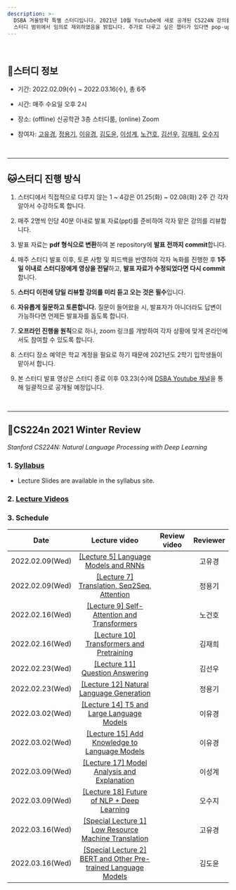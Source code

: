 ```yaml
---
description: >-
  DSBA 겨울방학 특별 스터디입니다. 2021년 10월 Youtube에 새로 공개된 CS224N 강의를 리뷰합니다. 비정형데이터분석 수강 전 nlp를 빠르게 훑고자 기획되었으며, 기획 의도에 따라 몇몇 강의는
  스터디 범위에서 임의로 제외하였음을 밝힙니다. 추가로 다루고 싶은 챕터가 있다면 pop-up 형식으로 따로 진행해주시면 되겠습니다. 스터디 진행 정보는 아래와 같습니다.
---
```



<br/>


## 🦁스터디 정보

- 기간: 2022.02.09(수) ~ 2022.03.16(수), 총 6주

- 시간: 매주 수요일 오후 2시

- 장소: (offline) 신공학관 3층 스터디룸, (online) Zoom

- 참여자: [고유경](https://github.com/yookyungkho), [정용기](https://github.com/animilux), [이유경](https://github.com/yukyunglee), [김도윤](https://github.com/doyooni303), [이성계](https://github.com/Leeseonggye), [노건호](https://github.com/Backbone451), [김선우](https://github.com/SunwooKimstar), [김재희](https://github.com/KimJaehee0725), [오수지](https://github.com/ohsuz)


<br/>


---


## 🐱스터디 진행 방식

1. 스터디에서 직접적으로 다루지 않는 1 ~ 4강은 01.25(화) ~ 02.08(화) 2주 간 각자 알아서 수강하도록 합니다.

2. 매주 2명씩 인당 40분 이내로 발표 자료(ppt)를 준비하여 각자 맡은 강의를 리뷰합니다.

3. 발표 자료는 **pdf 형식으로 변환**하여 본 repository에 **발표 전까지 commit**합니다.

4. 매주 스터디 발표 이후, 토론 사항 및 피드백을 반영하여 각자 녹화를 진행한 후 **1주일 이내로 스터디장에게 영상을 전달**하고, **발표 자료가 수정되었다면 다시 commit**합니다.

5. **스터디 이전에 당일 리뷰할 강의를 미리 듣고 오는 것은 필수**입니다.

6. **자유롭게 질문하고 토론합니다.** 질문이 들어왔을 시, 발표자가 아니더라도 답변이 가능하다면 언제든 발표자를 돕도록 합니다.

7. **오프라인 진행을 원칙**으로 하나, zoom 링크를 개방하여 각자 상황에 맞게 온라인에서도 참여할 수 있도록 합니다.

8. 스터디 장소 예약은 학교 계정을 필요로 하기 때문에 2021년도 2학기 입학생들이 맡아서 합니다.

9. 본 스터디 발표 영상은 스터디 종료 이후 03.23(수)에 [DSBA Youtube 채널](https://www.youtube.com/channel/UCPq01cgCcEwhXl7BvcwIQyg)을 통해 일괄적으로 공개될 예정입니다.


<br/>


---


## 🐯CS224n 2021 Winter Review

_Stanford CS224N: Natural Language Processing with Deep Learning_

### 1. [Syllabus](https://web.stanford.edu/class/archive/cs/cs224n/cs224n.1214/)

- Lecture Slides are available in the syllabus site.

### 2. [Lecture Videos](https://www.youtube.com/playlist?list=PLoROMvodv4rOSH4v6133s9LFPRHjEmbmJ)

### 3. Schedule


| Date | Lecture video | Review video | Reviewer |
| :---: | :---: | :---: | :---: |
| 2022.02.09(Wed) | [\[Lecture 5\] Language Models and RNNs](https://www.youtube.com/watch?v=PLryWeHPcBs&list=PLoROMvodv4rOSH4v6133s9LFPRHjEmbmJ&index=5) |  | 고유경 |
| 2022.02.09(Wed) | [\[Lecture 7\] Translation, Seq2Seq, Attention](https://www.youtube.com/watch?v=wzfWHP6SXxY&list=PLoROMvodv4rOSH4v6133s9LFPRHjEmbmJ&index=7) |  | 정용기 |
| 2022.02.16(Wed) | [\[Lecture 9\] Self- Attention and Transformers](https://www.youtube.com/watch?v=ptuGllU5SQQ&list=PLoROMvodv4rOSH4v6133s9LFPRHjEmbmJ&index=9) |  | 노건호 |
| 2022.02.16(Wed) | [\[Lecture 10\] Transformers and Pretraining](https://www.youtube.com/watch?v=j9AcEI98C0o&list=PLoROMvodv4rOSH4v6133s9LFPRHjEmbmJ&index=10) |  | 김재희 |
| 2022.02.23(Wed) | [\[Lecture 11\] Question Answering](https://www.youtube.com/watch?v=NcqfHa0_YmU&list=PLoROMvodv4rOSH4v6133s9LFPRHjEmbmJ&index=12) |  | 김선우 |
| 2022.02.23(Wed) | [\[Lecture 12\] Natural Language Generation](https://www.youtube.com/watch?v=1uMo8olr5ng&list=PLoROMvodv4rOSH4v6133s9LFPRHjEmbmJ&index=12) |  | 정용기 |
| 2022.03.02(Wed) | [\[Lecture 14\] T5 and Large Language Models](https://www.youtube.com/watch?v=iHWkLvoSpTg&list=PLoROMvodv4rOSH4v6133s9LFPRHjEmbmJ&index=14) |  | 이유경 |
| 2022.03.02(Wed) | [\[Lecture 15\] Add Knowledge to Language Models](https://www.youtube.com/watch?v=y68RJVfGoto&list=PLoROMvodv4rOSH4v6133s9LFPRHjEmbmJ&index=15) |  | 이유경 |
| 2022.03.09(Wed) | [\[Lecture 17\] Model Analysis and Explanation](https://www.youtube.com/watch?v=f_qmSSBWV_E&list=PLoROMvodv4rOSH4v6133s9LFPRHjEmbmJ&index=17) |  | 이성계 |
| 2022.03.09(Wed) | [\[Lecture 18\] Future of NLP + Deep Learning](https://www.youtube.com/watch?v=2t7Q9WVUaf8&list=PLoROMvodv4rOSH4v6133s9LFPRHjEmbmJ&index=18) |  | 오수지 |
| 2022.03.16(Wed) | [\[Special Lecture 1\] Low Resource Machine Translation](https://www.youtube.com/watch?v=mp95Z5yM92c&list=PLoROMvodv4rOSH4v6133s9LFPRHjEmbmJ&index=19) |  | 고유경 |
| 2022.03.16(Wed) | [\[Special Lecture 2\] BERT and Other Pre-trained Language Models](https://www.youtube.com/watch?v=knTc-NQSjKA&list=PLoROMvodv4rOSH4v6133s9LFPRHjEmbmJ&index=20) |  | 김도윤 |
